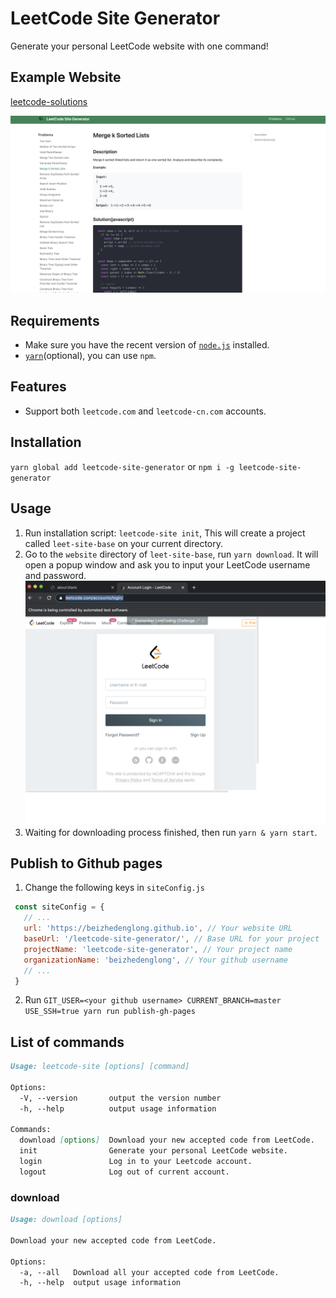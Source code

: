 # LeetCode Site Generator
Generate your personal LeetCode website with one command!

## Example Website
[leetcode-solutions](https://beizhedenglong.github.io/leetcode-solutions/)

[![screenshot](./images/screenshot.png)](https://beizhedenglong.github.io/leetcode-solutions/)

## Requirements
- Make sure you have the recent version of [`node.js`](https://nodejs.org) installed.
- [`yarn`](https://yarnpkg.com/en/)(optional), you can use `npm`.


## Features
- Support both `leetcode.com` and `leetcode-cn.com` accounts.

## Installation

`yarn global add leetcode-site-generator` or `npm i -g leetcode-site-generator`

## Usage

1. Run installation script: `leetcode-site init`, This will create a project called `leet-site-base` on your current directory.
2. Go to the `website` directory of `leet-site-base`, run `yarn download`. It will open a popup window and ask you to input your LeetCode username and password.
   ![login](./images/login.png)
3. Waiting for downloading process finished, then run `yarn & yarn start`.

## Publish to Github pages
1. Change the following keys in `siteConfig.js`
```js
 const siteConfig = {
   // ...
   url: 'https://beizhedenglong.github.io', // Your website URL
   baseUrl: '/leetcode-site-generator/', // Base URL for your project
   projectName: 'leetcode-site-generator', // Your project name
   organizationName: 'beizhedenglong', // Your github username
   // ...
 }
```

2. Run `GIT_USER=<your github username> CURRENT_BRANCH=master USE_SSH=true yarn run publish-gh-pages`


## List of commands

```md
Usage: leetcode-site [options] [command]

Options:
  -V, --version       output the version number
  -h, --help          output usage information

Commands:
  download [options]  Download your new accepted code from LeetCode.
  init                Generate your personal LeetCode website.
  login               Log in to your Leetcode account.
  logout              Log out of current account.
```

### download

```md
Usage: download [options]

Download your new accepted code from LeetCode.

Options:
  -a, --all   Download all your accepted code from LeetCode.
  -h, --help  output usage information
```